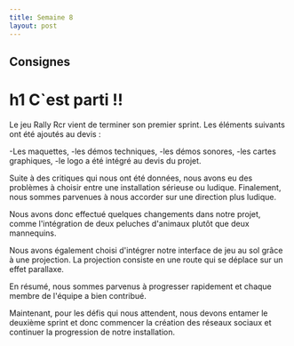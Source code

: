 ```yaml
---
title: Semaine 8
layout: post
---
```


## Consignes

# h1 C`est parti !!
Le jeu Rally Rcr vient de terminer son premier sprint. Les éléments suivants ont été ajoutés au devis :

-Les maquettes,
-les démos techniques,
-les démos sonores,
-les cartes graphiques,
-le logo a été intégré au devis du projet.

Suite à des critiques qui nous ont été données, nous avons eu des problèmes à choisir entre une installation sérieuse ou ludique. Finalement, nous sommes parvenues à nous accorder sur une direction plus ludique.

Nous avons donc effectué quelques changements dans notre projet, comme l'intégration de deux peluches d'animaux plutôt que deux mannequins.

Nous avons également choisi d'intégrer notre interface de jeu au sol grâce à une projection. La projection consiste en une route qui se déplace sur un effet parallaxe.

En résumé, nous sommes parvenus à progresser rapidement et chaque membre de l'équipe a bien contribué.

Maintenant, pour les défis qui nous attendent, nous devons entamer le deuxième sprint et donc commencer la création des réseaux sociaux et continuer la progression de notre installation.
